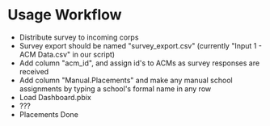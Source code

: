# Usage Workflow

* Distribute survey to incoming corps
* Survey export should be named "survey_export.csv" (currently "Input 1 - ACM Data.csv" in our script)
* Add column "acm_id", and assign id's to ACMs as survey responses are received
* Add column "Manual.Placements" and make any manual school assignments by typing a school's formal name in any row
* Load Dashboard.pbix
* ???
* Placements Done
